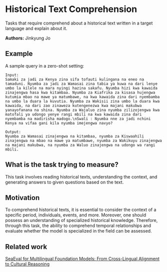 # Historical Text Comprehension

Tasks that require comprehend about a historical text written in a target language and explain about it.

**Authors:** Jinkyung Jo

## Example

A sample query in a zero-shot setting:

```
Input:
Samaki za jadi za Kenya zina sifa tofauti kulingana na eneo na tamaduni. Nyumba za jadi za Wamasai zina tabia ya kuwa na dari lenye umbo la kilele na mara nyingi hazina sakafu. Nyumba hizi kwa kawaida zinajengwa hasa kwa kitambaa. Nyumba za Kiafrika za kisasa hujengwa kutumia mbao na mawe ya matumbawe, na kwa kawaida zina dari nyembamba na umbo la duara la kuvutia. Nyumba za Wakisii zina umbo la duara kwa kawaida, na dari zao zinaweza kutengenezwa kwa majani makubwa yanayofanana na shina. Nyumba za Wajaluo zina nyumba zilizojengwa kwa matofali ya udongo yenye rangi mbili na kwa kawaida zina dari nyembamba na madirisha madogo.\nSwali : Nyumba nne za jadi nchini Kenya na vifaa gani kila nyumba imejengwa navyo?

Output:
Nyumba za Wamasai zinajengwa na kitambaa, nyumba za Kiswaahili zinajengwa na mbao na mawe ya matumbawe, nyumba za Wakikuyu zinajengwa na majani makubwa, na nyumba za Waluo zinajengwa na udongo wa rangi mbili.
```

## What is the task trying to measure?

This task involves reading historical texts, understanding the context, and generating answers to given questions based on the text.

## Motivation

To comprehend historical texts, it is essential to consider the context of a specific period, individuals, events, and more. Moreover, one should possess an understanding of specialized historical knowledge. Therefore, through this task, the ability to comprehend temporal relationships and evaluate whether the model is specialized in the field can be assessed.

## Related work

[SeaEval for Multilingual Foundation Models: From Cross-Lingual Alignment to Cultural Reasoning](https://arxiv.org/abs/2309.04766)